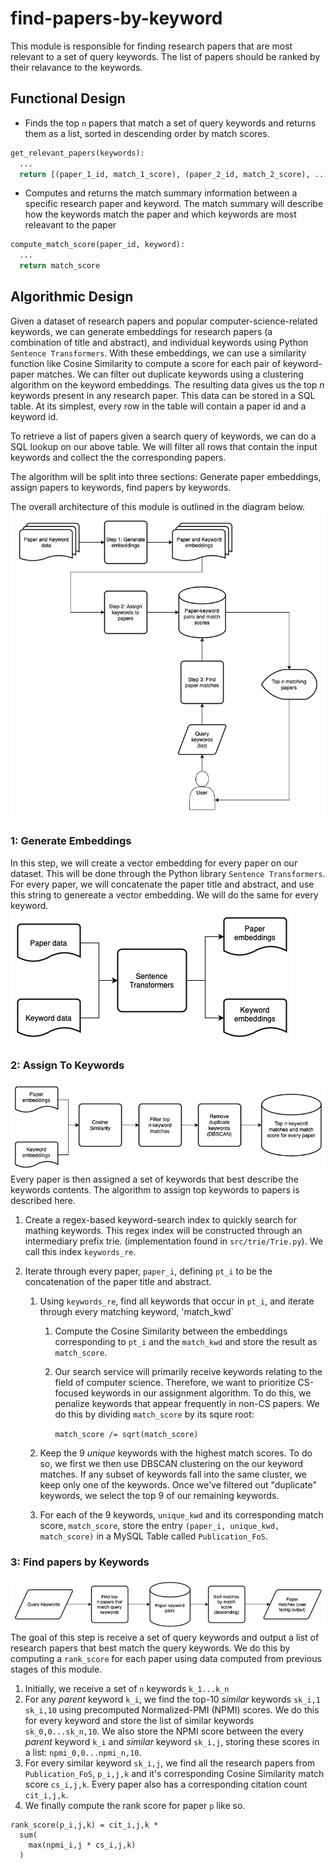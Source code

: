 # find-papers-by-keyword

This module is responsible for finding research papers that are most relevant to a set of query keywords. The list of papers should be ranked by their relavance to the keywords.

## Functional Design
* Finds the top `n` papers that match a set of query keywords and returns them as a list, sorted in descending order by match scores.
```python
get_relevant_papers(keywords):
  ...
  return [(paper_1_id, match_1_score), (paper_2_id, match_2_score), ..., (paper_n_id, match_n_score)]
```
* Computes and returns the match summary information between a specific research paper and keyword. The match summary will describe how the keywords match the paper and which keywords are most releavant to the paper
```python
compute_match_score(paper_id, keyword):
  ...
  return match_score
```

## Algorithmic Design
Given a dataset of research papers and popular computer-science-related keywords, we can generate embeddings for research papers (a combination of title and abstract), and individual keywords using Python `Sentence Transformers`. With these embeddings, we can use a similarity function like Cosine Similarity to compute a score for each pair of keyword-paper matches. We can filter out duplicate keywords using a clustering algorithm on the keyword embeddings. The resulting data gives us the top _n_ keywords present in any research paper. This data can be stored in a SQL table. At its simplest, every row in the table will contain a paper id and a keyword id.

To retrieve a list of papers given a search query of keywords, we can do a SQL lookup on our above table. We will filter all rows that contain the input keywords and collect the the corresponding papers.

The algorithm will be split into three sections: Generate paper embeddings, assign papers to keywords, find papers by keywords.

The overall architecture of this module is outlined in the diagram below.
![System Context](/figures/SystemContext.png)

### 1: Generate Embeddings
In this step, we will create a vector embedding for every paper on our dataset. This will be done through the Python library `Sentence Transformers`. For every paper, we will concatenate the paper title and abstract, and use this string to genereate a vector embedding. We will do the same for every keyword.
![Generate Embeddings](/figures/1_GenerateEmbeddings.png)

### 2: Assign To Keywords
![Generate Embeddings](/figures/2_AssignPaperKeywords.png)
Every paper is then assigned a set of keywords that best describe the keywords contents. The algorithm to assign top keywords to papers is described here.

1) Create a regex-based keyword-search index to quickly search for mathing keywords. This regex index will be constructed through an intermediary prefix trie. (implementation found in `src/trie/Trie.py`). We call this index `keywords_re`.

2) Iterate through every paper, `paper_i`, defining  `pt_i` to be the concatenation of the paper title and abstract. 
  
    1) Using `keywords_re`, find all keywords that occur in `pt_i`, and iterate through every matching keyword, 'match_kwd` 
    
        1) Compute the Cosine Similarity between the embeddings corresponding to `pt_i` and the `match_kwd` and store the result as `match_score`.
        2) Our search service will primarily receive keywords relating to the field of computer science. Therefore, we want to prioritize CS-focused keywords in our assignment algorithm. To do this, we penalize keywords that appear frequently in non-CS papers. We do this by dividing `match_score` by its squre root: 
        
            ```match_score /= sqrt(match_score)```
    2) Keep the 9 _unique_ keywords with the highest match scores. To do so, we first we then use DBSCAN clustering on the our keyword matches. If any subset of keywords fall into the same cluster, we keep only one of the keywords. Once we've filtered out "duplicate" keywords, we select the top 9 of our remaining keywords.
    3) For each of the 9 keywords, `unique_kwd` and its corresponding match score, `match_score`, store the entry `(paper_i, unique_kwd, match_score)` in a MySQL Table called `Publication_FoS`.

### 3: Find papers by Keywords
![Generate Embeddings](/figures/3_FindPapers.png)
The goal of this step is receive a set of query keywords and output a list of research papers that best match the query keywords. We do this by computing a `rank_score` for each paper using data computed from previous stages of this module.

1) Initially, we receive a set of `n` keywords `k_1...k_n`
2) For any _parent_ keyword `k_i`, we find the top-10 _similar_ keywords `sk_i,1 sk_i,10` using precomputed Normalized-PMI (NPMI) scores. We do this for every keyword and store the list of similar keywords `sk_0,0...sk_n,10`. We also store the NPMI score between the every _parent_ keyword `k_i` and _similar_ keyword `sk_i,j`, storing these scores in a list: `npmi_0,0...npmi_n,10`.
3) For every similar keyword `sk_i,j`, we find all the research papers from `Publication_FoS`, `p_i,j,k` and it's corresponding Cosine Similarity match score `cs_i,j,k`. Every paper also has a corresponding citation count `cit_i,j,k`.
4) We finally compute the rank score for paper `p` like so.
```
rank_score(p_i,j,k) = cit_i,j,k * 
  sum(
    max(npmi_i,j * cs_i,j,k)
  )

```
